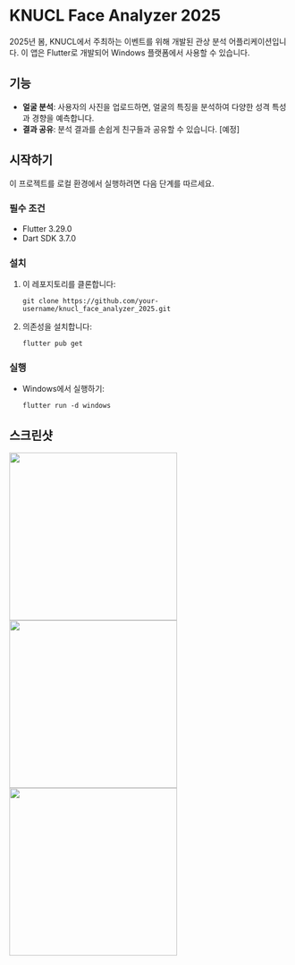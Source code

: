 # KNUCL Face Analyzer 2025

2025년 봄, KNUCL에서 주최하는 이벤트를 위해 개발된 관상 분석 어플리케이션입니다. 이 앱은 Flutter로 개발되어 Windows 플랫폼에서 사용할 수 있습니다.

## 기능
- **얼굴 분석**: 사용자의 사진을 업로드하면, 얼굴의 특징을 분석하여 다양한 성격 특성과 경향을 예측합니다.
- **결과 공유**: 분석 결과를 손쉽게 친구들과 공유할 수 있습니다. [예정]

## 시작하기
이 프로젝트를 로컬 환경에서 실행하려면 다음 단계를 따르세요.

### 필수 조건
- Flutter 3.29.0
- Dart SDK 3.7.0

### 설치
1. 이 레포지토리를 클론합니다:
   ```
   git clone https://github.com/your-username/knucl_face_analyzer_2025.git
   ```
2. 의존성을 설치합니다:
   ```
   flutter pub get
   ```

### 실행
- Windows에서 실행하기:
   ```
   flutter run -d windows
   ```

## 스크린샷
<img src="https://github.com/user-attachments/assets/3ab34602-9c79-44d2-94e8-723e9c8595e9" width="300">
<img src="https://github.com/user-attachments/assets/60406f67-1064-4c98-b3f0-0362a13fb02f" width="300">
<img src="https://github.com/user-attachments/assets/f5cc1aca-745d-4f54-8993-49f622db4e8d" width="300">
